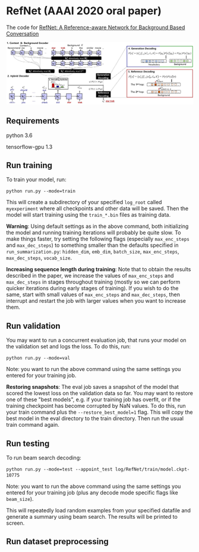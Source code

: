 # RefNet (AAAI 2020 oral paper)
The code for [
RefNet: A Reference-aware Network for Background Based Conversation](https://arxiv.org/abs/1908.06449)

![image](https://github.com/ChuanMeng/RefNet/blob/master/model.jpg)

## Requirements 
python 3.6

tensorflow-gpu 1.3

## Run training
To train your model, run:

```
python run.py --mode=train
```

This will create a subdirectory of your specified `log_root` called `myexperiment` where all checkpoints and other data will be saved. Then the model will start training using the `train_*.bin` files as training data.

**Warning**: Using default settings as in the above command, both initializing the model and running training iterations will probably be quite slow. To make things faster, try setting the following flags (especially `max_enc_steps` and `max_dec_steps`) to something smaller than the defaults specified in `run_summarization.py`: `hidden_dim`, `emb_dim`, `batch_size`, `max_enc_steps`, `max_dec_steps`, `vocab_size`. 

**Increasing sequence length during training**: Note that to obtain the results described in the paper, we increase the values of `max_enc_steps` and `max_dec_steps` in stages throughout training (mostly so we can perform quicker iterations during early stages of training). If you wish to do the same, start with small values of `max_enc_steps` and `max_dec_steps`, then interrupt and restart the job with larger values when you want to increase them.

## Run validation
You may want to run a concurrent evaluation job, that runs your model on the validation set and logs the loss. To do this, run:

```
python run.py --mode=val
```

Note: you want to run the above command using the same settings you entered for your training job.

**Restoring snapshots**: The eval job saves a snapshot of the model that scored the lowest loss on the validation data so far. You may want to restore one of these "best models", e.g. if your training job has overfit, or if the training checkpoint has become corrupted by NaN values. To do this, run your train command plus the `--restore_best_model=1` flag. This will copy the best model in the eval directory to the train directory. Then run the usual train command again.

## Run testing
To run beam search decoding:

```
python run.py --mode=test --appoint_test log/RefNet/train/model.ckpt-10775
```

Note: you want to run the above command using the same settings you entered for your training job (plus any decode mode specific flags like `beam_size`).

This will repeatedly load random examples from your specified datafile and generate a summary using beam search. The results will be printed to screen.

## Run dataset preprocessing
